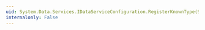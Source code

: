 ```yaml
---
uid: System.Data.Services.IDataServiceConfiguration.RegisterKnownType(System.Type)
internalonly: False
---
```

